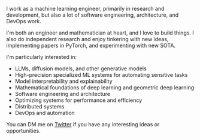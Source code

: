 <!-- Hi, I'm Avram. People on the internet call me Nord. -->

I work as a machine learning engineer, primarily in research and development, but also a lot of software engineering, architecture, and DevOps work. 

I'm both an engineer and mathematician at heart, and I love to build things. I also do independent research and enjoy tinkering with new ideas, implementing papers in PyTorch, and experimenting with new SOTA.

I'm particularly interested in:

- LLMs, diffusion models, and other generative models
- High-precision specialized ML systems for automating sensitive tasks
- Model interpretability and explainability
- Mathematical foundations of deep learning and geometric deep learning
- Software engineering and architecture
- Optimizing systems for performance and efficiency
- Distributed systems
- DevOps and automation

You can DM me on [Twitter](https://twitter.com/avramdjo) if you have any interesting ideas or opportunities.
